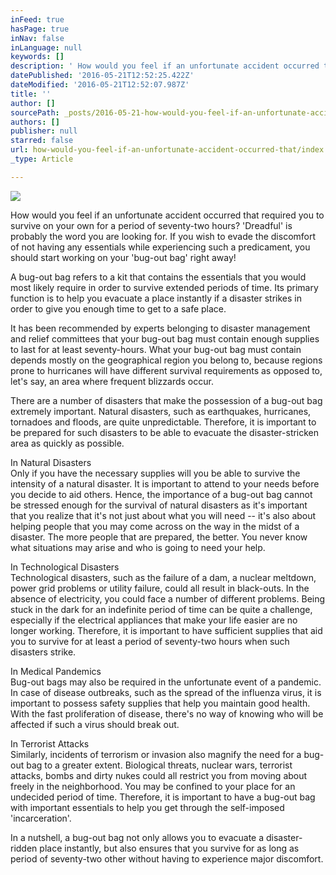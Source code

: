 ```yaml
---
inFeed: true
hasPage: true
inNav: false
inLanguage: null
keywords: []
description: ' How would you feel if an unfortunate accident occurred that required you to survive on your own for a period of seventy-two hours? ‘Dreadful’ is probably the word you are looking for. If you wish to evade the discomfort of not having any essentials while experiencing such a predicament, you should start working on your ‘bug-out bag’ right away!'
datePublished: '2016-05-21T12:52:25.422Z'
dateModified: '2016-05-21T12:52:07.987Z'
title: ''
author: []
sourcePath: _posts/2016-05-21-how-would-you-feel-if-an-unfortunate-accident-occurred-that.md
authors: []
publisher: null
starred: false
url: how-would-you-feel-if-an-unfortunate-accident-occurred-that/index.html
_type: Article

---
```

![](https://the-grid-user-content.s3-us-west-2.amazonaws.com/d3e70509-5fcf-4f74-afd0-5818c61843fd.jpg)

How would you feel if an unfortunate accident occurred that required you to survive on your own for a period of seventy-two hours? 'Dreadful' is probably the word you are looking for. If you wish to evade the discomfort of not having any essentials while experiencing such a predicament, you should start working on your 'bug-out bag' right away!

A bug-out bag refers to a kit that contains the essentials that you would most likely require in order to survive extended periods of time. Its primary function is to help you evacuate a place instantly if a disaster strikes in order to give you enough time to get to a safe place.

It has been recommended by experts belonging to disaster management and relief committees that your bug-out bag must contain enough supplies to last for at least seventy-hours. What your bug-out bag must contain depends mostly on the geographical region you belong to, because regions prone to hurricanes will have different survival requirements as opposed to, let's say, an area where frequent blizzards occur.

There are a number of disasters that make the possession of a bug-out bag extremely important. Natural disasters, such as earthquakes, hurricanes, tornadoes and floods, are quite unpredictable. Therefore, it is important to be prepared for such disasters to be able to evacuate the disaster-stricken area as quickly as possible.

In Natural Disasters  
Only if you have the necessary supplies will you be able to survive the intensity of a natural disaster. It is important to attend to your needs before you decide to aid others. Hence, the importance of a bug-out bag cannot be stressed enough for the survival of natural disasters as it's important that you realize that it's not just about what you will need -- it's also about helping people that you may come across on the way in the midst of a disaster. The more people that are prepared, the better. You never know what situations may arise and who is going to need your help.

In Technological Disasters  
Technological disasters, such as the failure of a dam, a nuclear meltdown, power grid problems or utility failure, could all result in black-outs. In the absence of electricity, you could face a number of different problems. Being stuck in the dark for an indefinite period of time can be quite a challenge, especially if the electrical appliances that make your life easier are no longer working. Therefore, it is important to have sufficient supplies that aid you to survive for at least a period of seventy-two hours when such disasters strike.

In Medical Pandemics  
Bug-out bags may also be required in the unfortunate event of a pandemic. In case of disease outbreaks, such as the spread of the influenza virus, it is important to possess safety supplies that help you maintain good health. With the fast proliferation of disease, there's no way of knowing who will be affected if such a virus should break out.

In Terrorist Attacks  
Similarly, incidents of terrorism or invasion also magnify the need for a bug-out bag to a greater extent. Biological threats, nuclear wars, terrorist attacks, bombs and dirty nukes could all restrict you from moving about freely in the neighborhood. You may be confined to your place for an undecided period of time. Therefore, it is important to have a bug-out bag with important essentials to help you get through the self-imposed 'incarceration'.

In a nutshell, a bug-out bag not only allows you to evacuate a disaster-ridden place instantly, but also ensures that you survive for as long as period of seventy-two other without having to experience major discomfort.
